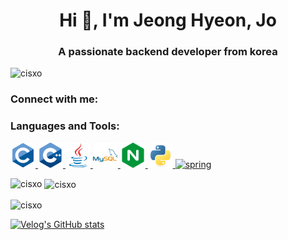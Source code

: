 <h1 align="center">Hi 👋, I'm Jeong Hyeon, Jo</h1>
<h3 align="center">A passionate backend developer from korea</h3>

<p align="left"> <img src="https://komarev.com/ghpvc/?username=cisxo&label=Profile%20views&color=0e75b6&style=flat" alt="cisxo" /> </p>

<h3 align="left">Connect with me:</h3>
<p align="left">
</p>

<h3 align="left">Languages and Tools:</h3>
<p align="left"> <a href="https://www.cprogramming.com/" target="_blank" rel="noreferrer"> <img src="https://raw.githubusercontent.com/devicons/devicon/master/icons/c/c-original.svg" alt="c" width="40" height="40"/> </a> <a href="https://www.w3schools.com/cpp/" target="_blank" rel="noreferrer"> <img src="https://raw.githubusercontent.com/devicons/devicon/master/icons/cplusplus/cplusplus-original.svg" alt="cplusplus" width="40" height="40"/> </a> <a href="https://www.java.com" target="_blank" rel="noreferrer"> <img src="https://raw.githubusercontent.com/devicons/devicon/master/icons/java/java-original.svg" alt="java" width="40" height="40"/> </a> <a href="https://www.mysql.com/" target="_blank" rel="noreferrer"> <img src="https://raw.githubusercontent.com/devicons/devicon/master/icons/mysql/mysql-original-wordmark.svg" alt="mysql" width="40" height="40"/> </a> <a href="https://www.nginx.com" target="_blank" rel="noreferrer"> <img src="https://raw.githubusercontent.com/devicons/devicon/master/icons/nginx/nginx-original.svg" alt="nginx" width="40" height="40"/> </a> <a href="https://www.python.org" target="_blank" rel="noreferrer"> <img src="https://raw.githubusercontent.com/devicons/devicon/master/icons/python/python-original.svg" alt="python" width="40" height="40"/> </a> <a href="https://spring.io/" target="_blank" rel="noreferrer"> <img src="https://www.vectorlogo.zone/logos/springio/springio-icon.svg" alt="spring" width="40" height="40"/> </a> </p>

<p><img align="left" src="https://github-readme-stats.vercel.app/api/top-langs?username=cisxo&show_icons=true&locale=en&layout=compact" alt="cisxo" /></p>


<p>&nbsp;<img align="center" src="https://github-readme-stats.vercel.app/api?username=cisxo&show_icons=true&locale=en" alt="cisxo" /></p>

<p><img align="center" src="https://github-readme-streak-stats.herokuapp.com/?user=cisxo&" alt="cisxo" /></p>

[![Velog's GitHub stats](https://velog-readme-stats.vercel.app/api/badge?name=eungyeole)](https://velog.io/@cisxo/posts)
